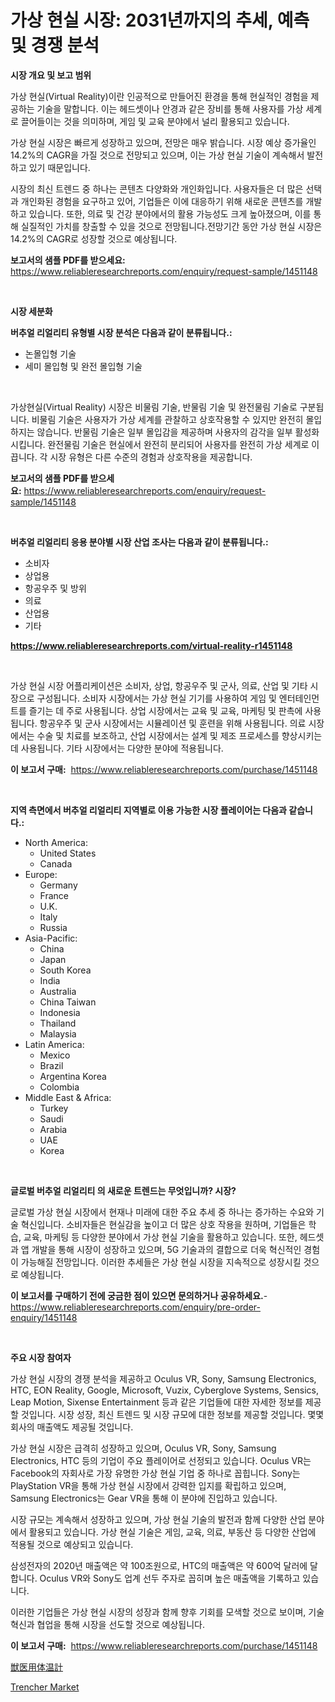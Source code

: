 <p><h1>가상 현실 시장: 2031년까지의 추세, 예측 및 경쟁 분석</h1></p><p><strong>시장 개요 및 보고 범위</strong></p>
<p><p>가상 현실(Virtual Reality)이란 인공적으로 만들어진 환경을 통해 현실적인 경험을 제공하는 기술을 말합니다. 이는 헤드셋이나 안경과 같은 장비를 통해 사용자를 가상 세계로 끌어들이는 것을 의미하며, 게임 및 교육 분야에서 널리 활용되고 있습니다.</p><p>가상 현실 시장은 빠르게 성장하고 있으며, 전망은 매우 밝습니다. 시장 예상 증가율인 14.2%의 CAGR을 가질 것으로 전망되고 있으며, 이는 가상 현실 기술이 계속해서 발전하고 있기 때문입니다.</p><p>시장의 최신 트렌드 중 하나는 콘텐츠 다양화와 개인화입니다. 사용자들은 더 많은 선택과 개인화된 경험을 요구하고 있어, 기업들은 이에 대응하기 위해 새로운 콘텐츠를 개발하고 있습니다. 또한, 의료 및 건강 분야에서의 활용 가능성도 크게 높아졌으며, 이를 통해 실질적인 가치를 창출할 수 있을 것으로 전망됩니다.전망기간 동안 가상 현실 시장은 14.2%의 CAGR로 성장할 것으로 예상됩니다.</p></p>
<p><strong>보고서의 샘플 PDF를 받으세요:</strong> <a href="https://www.reliableresearchreports.com/enquiry/request-sample/1451148">https://www.reliableresearchreports.com/enquiry/request-sample/1451148</a></p>
<p>&nbsp;</p>
<p><strong>시장 세분화</strong></p>
<p><strong>버추얼 리얼리티 유형별 시장 분석은 다음과 같이 분류됩니다.:</strong></p>
<p><ul><li>논몰입형 기술</li><li>세미 몰입형 및 완전 몰입형 기술</li></ul></p>
<p>&nbsp;</p>
<p><p>가상현실(Virtual Reality) 시장은 비물림 기술, 반물림 기술 및 완전물림 기술로 구분됩니다. 비물림 기술은 사용자가 가상 세계를 관찰하고 상호작용할 수 있지만 완전히 몰입하지는 않습니다. 반물림 기술은 일부 몰입감을 제공하며 사용자의 감각을 일부 활성화시킵니다. 완전물림 기술은 현실에서 완전히 분리되어 사용자를 완전히 가상 세계로 이끕니다. 각 시장 유형은 다른 수준의 경험과 상호작용을 제공합니다.</p></p>
<p><strong>보고서의 샘플 PDF를 받으세요:</strong>&nbsp;<a href="https://www.reliableresearchreports.com/enquiry/request-sample/1451148">https://www.reliableresearchreports.com/enquiry/request-sample/1451148</a></p>
<p>&nbsp;</p>
<p><strong> 버추얼 리얼리티 응용 분야별 시장 산업 조사는 다음과 같이 분류됩니다.:</strong></p>
<p><ul><li>소비자</li><li>상업용</li><li>항공우주 및 방위</li><li>의료</li><li>산업용</li><li>기타</li></ul></p>
<p><strong><a href="https://www.reliableresearchreports.com/virtual-reality-r1451148">https://www.reliableresearchreports.com/virtual-reality-r1451148</a></strong></p>
<p>&nbsp;</p>
<p><p>가상 현실 시장 어플리케이션은 소비자, 상업, 항공우주 및 군사, 의료, 산업 및 기타 시장으로 구성됩니다. 소비자 시장에서는 가상 현실 기기를 사용하여 게임 및 엔터테인먼트를 즐기는 데 주로 사용됩니다. 상업 시장에서는 교육 및 교육, 마케팅 및 판촉에 사용됩니다. 항공우주 및 군사 시장에서는 시뮬레이션 및 훈련을 위해 사용됩니다. 의료 시장에서는 수술 및 치료를 보조하고, 산업 시장에서는 설계 및 제조 프로세스를 향상시키는 데 사용됩니다. 기타 시장에서는 다양한 분야에 적용됩니다.</p></p>
<p><strong>이 보고서 구매:</strong>&nbsp; <a href="https://www.reliableresearchreports.com/purchase/1451148">https://www.reliableresearchreports.com/purchase/1451148</a></p>
<p>&nbsp;</p>
<p><strong>지역 측면에서 버추얼 리얼리티 지역별로 이용 가능한 시장 플레이어는 다음과 같습니다.:</strong></p>
<p><ul>
    <li>
        North America:
        <ul>
            <li>United States</li>
            <li>Canada</li>
        </ul>
    </li>
    <li>
        Europe:
        <ul>
            <li>Germany</li>
            <li>France</li>
            <li>U.K.</li>
            <li>Italy</li>
            <li>Russia</li>
        </ul>
    </li>
    <li>
        Asia-Pacific:
        <ul>
            <li>China</li>
            <li>Japan</li>
            <li>South Korea</li>
            <li>India</li>
            <li>Australia</li>
            <li>China Taiwan</li>
            <li>Indonesia</li>
            <li>Thailand</li>
            <li>Malaysia</li>
        </ul>
    </li>
    <li>
        Latin America:
        <ul>
            <li>Mexico</li>
            <li>Brazil</li>
            <li>Argentina Korea</li>
            <li>Colombia</li>
        </ul>
    </li>
    <li>
        Middle East & Africa:
        <ul>
            <li>Turkey</li>
            <li>Saudi</li>
            <li>Arabia</li>
            <li>UAE</li>
            <li>Korea</li>
        </ul>
    </li>
    </ul></p>
<p>&nbsp;</p>
<p><strong>글로벌 버추얼 리얼리티 의 새로운 트렌드는 무엇입니까? 시장?</strong></p>
<p><p>글로벌 가상 현실 시장에서 현재나 미래에 대한 주요 추세 중 하나는 증가하는 수요와 기술 혁신입니다. 소비자들은 현실감을 높이고 더 많은 상호 작용을 원하며, 기업들은 학습, 교육, 마케팅 등 다양한 분야에서 가상 현실 기술을 활용하고 있습니다. 또한, 헤드셋과 앱 개발을 통해 시장이 성장하고 있으며, 5G 기술과의 결합으로 더욱 혁신적인 경험이 가능해질 전망입니다. 이러한 추세들은 가상 현실 시장을 지속적으로 성장시킬 것으로 예상됩니다.</p></p>
<p><strong>이 보고서를 구매하기 전에 궁금한 점이 있으면 문의하거나 공유하세요.</strong>- <a href="https://www.reliableresearchreports.com/enquiry/pre-order-enquiry/1451148">https://www.reliableresearchreports.com/enquiry/pre-order-enquiry/1451148</a></p>
<p>&nbsp;</p>
<p><strong>주요 시장 참여자</strong></p>
<p><p>가상 현실 시장의 경쟁 분석을 제공하고 Oculus VR, Sony, Samsung Electronics, HTC, EON Reality, Google, Microsoft, Vuzix, Cyberglove Systems, Sensics, Leap Motion, Sixense Entertainment 등과 같은 기업들에 대한 자세한 정보를 제공할 것입니다. 시장 성장, 최신 트렌드 및 시장 규모에 대한 정보를 제공할 것입니다. 몇몇 회사의 매출액도 제공될 것입니다.</p><p>가상 현실 시장은 급격히 성장하고 있으며, Oculus VR, Sony, Samsung Electronics, HTC 등의 기업이 주요 플레이어로 선정되고 있습니다. Oculus VR는 Facebook의 자회사로 가장 유명한 가상 현실 기업 중 하나로 꼽힙니다. Sony는 PlayStation VR을 통해 가상 현실 시장에서 강력한 입지를 확립하고 있으며, Samsung Electronics는 Gear VR을 통해 이 분야에 진입하고 있습니다.</p><p>시장 규모는 계속해서 성장하고 있으며, 가상 현실 기술의 발전과 함께 다양한 산업 분야에서 활용되고 있습니다. 가상 현실 기술은 게임, 교육, 의료, 부동산 등 다양한 산업에 적용될 것으로 예상되고 있습니다.</p><p>삼성전자의 2020년 매출액은 약 100조원으로, HTC의 매출액은 약 600억 달러에 달합니다. Oculus VR와 Sony도 업계 선두 주자로 꼽히며 높은 매출액을 기록하고 있습니다.</p><p>이러한 기업들은 가상 현실 시장의 성장과 함께 향후 기회를 모색할 것으로 보이며, 기술 혁신과 협업을 통해 시장을 선도할 것으로 예상됩니다.</p></p>
<p><strong>이 보고서 구매:</strong>&nbsp;&nbsp;<a href="https://www.reliableresearchreports.com/purchase/1451148">https://www.reliableresearchreports.com/purchase/1451148</a></p>
<p><p><a href="https://github.com/ppmazlotr77499/Market-Research-Report-List-1/blob/main/752635222628.md">獣医用体温計</a></p><p><a href="https://github.com/GroverBarry/Market-Research-Report-List-4/blob/main/trencher-market.md">Trencher Market</a></p></p>